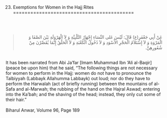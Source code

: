 23. Exemptions for Women in the Hajj Rites
==========================================

   
  

<blockquote dir="rtl">
  <p>
عَنْ أَبِي جَعْفَرٍ(ع) قَالَ: لَيْسَ عَلى النِّسَاءِ إِجْهَارُ
التَّلْبِيَّةِ وَ لاَ الْهَرْوَلَةِ بَيْنَ الصَّفَا وَ الْمَرْوَةِ وَ
لاَ إِسْتَلاَمُ الْحَجْرِ الأَسْوَدِ وَ لاَ دُخُولُ الْكَعْبَةِ وَ لاَ
الْحَلْقُ إِنَّمَا يُقَصِّرْنَ مِنْ شُعُورِهِنَّ.
  </p>
</blockquote>

   
 It has been narrated from Abi Ja’far [Imam Muhammad Ibn ‘Ali al-Baqir]
(peace be upon him) that he said, “The following things are not
necessary for women to perform in the Hajj: women do not have to
pronounce the Talbiyyah (Labbayk Allahumma Labbayk) out loud; nor do
they have to perform the Harwalah (act of briefly running) between the
mountains of al-Safa and al-Marwah; the rubbing of the hand on the
Hajral Aswad; entering into the Ka’bah; and the shaving of the head;
instead, they only cut some of their hair.”  
    
 Biharul Anwar, Volume 96, Page 189  
    
  


